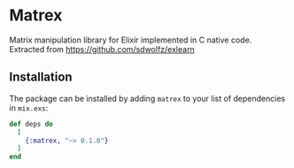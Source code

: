 # Matrex

Matrix manipulation library for Elixir implemented in C native code.
Extracted from https://github.com/sdwolfz/exlearn

## Installation

The package can be installed
by adding `matrex` to your list of dependencies in `mix.exs`:

```elixir
def deps do
  [
    {:matrex, "~> 0.1.0"}
  ]
end
```

